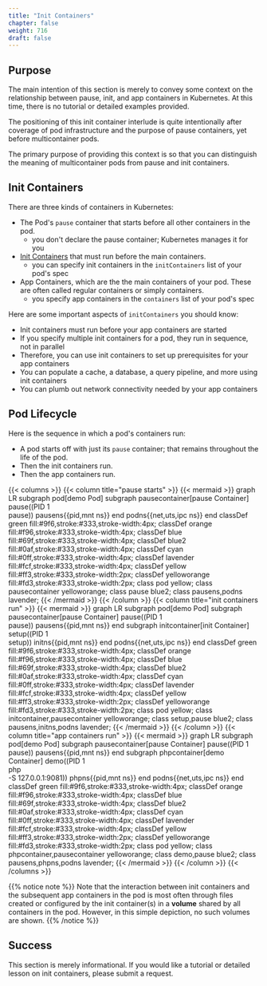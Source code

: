 ```yaml
---
title: "Init Containers"
chapter: false
weight: 716
draft: false
---
```


## Purpose

The main intention of this section is merely to convey some context on the relationship between pause, init, and app containers in Kubernetes. 
At this time, there is no tutorial or detailed examples provided.

The positioning of this init container interlude is quite intentionally after coverage of pod infrastructure and the purpose of pause containers, yet before multicontainer pods.

The primary purpose of providing this context is so that you can distinguish the meaning of multicontainer pods from pause and init containers.

## Init Containers

There are three kinds of containers in Kubernetes:
- The Pod's `pause` container that starts before all other containers in the pod.
    - you don't declare the pause container; Kubernetes manages it for you
- [Init Containers](https://kubernetes.io/docs/concepts/workloads/pods/init-containers/) that must run before the main containers.
    - you can specify init containers in the `initContainers` list of your pod's spec
- App Containers, which are the the main containers of your pod. These are often called regular containers or simply containers.
    - you specify app containers in the `containers` list of your pod's spec

Here are some important aspects of `initContainers` you should know:
- Init containers must run before your app containers are started
- If you specify multiple init containers for a pod, they run in sequence, not in parallel
- Therefore, you can use init containers to set up prerequisites for your app containers
- You can populate a cache, a database, a query pipeline, and more using init containers
- You can plumb out network connectivity needed by your app containers

## Pod Lifecycle

Here is the sequence in which a pod's containers run:
- A pod starts off with just its `pause` container; that remains throughout the life of the pod.
- Then the init containers run.
- Then the app containers run.

{{< columns >}}
{{< column title="pause starts" >}}
{{< mermaid >}}
graph LR
subgraph pod[demo Pod]
  subgraph pausecontainer[pause Container]
    pause((PID 1<br>pause))
    pausens{{pid,mnt ns}}
  end
  podns{{net,uts,ipc ns}}
end
classDef green fill:#9f6,stroke:#333,stroke-width:4px;
classDef orange fill:#f96,stroke:#333,stroke-width:4px;
classDef blue fill:#69f,stroke:#333,stroke-width:4px;
classDef blue2 fill:#0af,stroke:#333,stroke-width:4px;
classDef cyan fill:#0ff,stroke:#333,stroke-width:4px;
classDef lavender fill:#fcf,stroke:#333,stroke-width:4px;
classDef yellow fill:#ff3,stroke:#333,stroke-width:2px;
classDef yelloworange fill:#fd3,stroke:#333,stroke-width:2px;
class pod yellow;
class pausecontainer yelloworange;
class pause blue2;
class pausens,podns lavender;
{{< /mermaid >}}
{{< /column >}}
{{< column title="init containers run" >}}
{{< mermaid >}}
graph LR
subgraph pod[demo Pod]
  subgraph pausecontainer[pause Container]
    pause((PID 1<br>pause))
    pausens{{pid,mnt ns}}
  end
  subgraph initcontainer[init Container]
    setup((PID 1<br>setup))
    initns{{pid,mnt ns}}
  end
  podns{{net,uts,ipc ns}}
end
classDef green fill:#9f6,stroke:#333,stroke-width:4px;
classDef orange fill:#f96,stroke:#333,stroke-width:4px;
classDef blue fill:#69f,stroke:#333,stroke-width:4px;
classDef blue2 fill:#0af,stroke:#333,stroke-width:4px;
classDef cyan fill:#0ff,stroke:#333,stroke-width:4px;
classDef lavender fill:#fcf,stroke:#333,stroke-width:4px;
classDef yellow fill:#ff3,stroke:#333,stroke-width:2px;
classDef yelloworange fill:#fd3,stroke:#333,stroke-width:2px;
class pod yellow;
class initcontainer,pausecontainer yelloworange;
class setup,pause blue2;
class pausens,initns,podns lavender;
{{< /mermaid >}}
{{< /column >}}
{{< column title="app containers run" >}}
{{< mermaid >}}
graph LR
subgraph pod[demo Pod]
  subgraph pausecontainer[pause Container]
    pause((PID 1<br>pause))
    pausens{{pid,mnt ns}}
  end
  subgraph phpcontainer[demo Container]
    demo((PID 1<br>php<br>-S 127.0.0.1:9081))
    phpns{{pid,mnt ns}}
  end
  podns{{net,uts,ipc ns}}
end
classDef green fill:#9f6,stroke:#333,stroke-width:4px;
classDef orange fill:#f96,stroke:#333,stroke-width:4px;
classDef blue fill:#69f,stroke:#333,stroke-width:4px;
classDef blue2 fill:#0af,stroke:#333,stroke-width:4px;
classDef cyan fill:#0ff,stroke:#333,stroke-width:4px;
classDef lavender fill:#fcf,stroke:#333,stroke-width:4px;
classDef yellow fill:#ff3,stroke:#333,stroke-width:2px;
classDef yelloworange fill:#fd3,stroke:#333,stroke-width:2px;
class pod yellow;
class phpcontainer,pausecontainer yelloworange;
class demo,pause blue2;
class pausens,phpns,podns lavender;
{{< /mermaid >}}
{{< /column >}}
{{< /columns >}}

{{% notice note %}}
Note that the interaction between init containers and the subsequent app containers in the pod 
is most often through files created or configured by the init container(s) 
in a **volume** shared by all containers in the pod.
However, in this simple depiction, no such volumes are shown.
{{% /notice %}}

## Success

This section is merely informational. 
If you would like a tutorial or detailed lesson on init containers, please submit a request.
